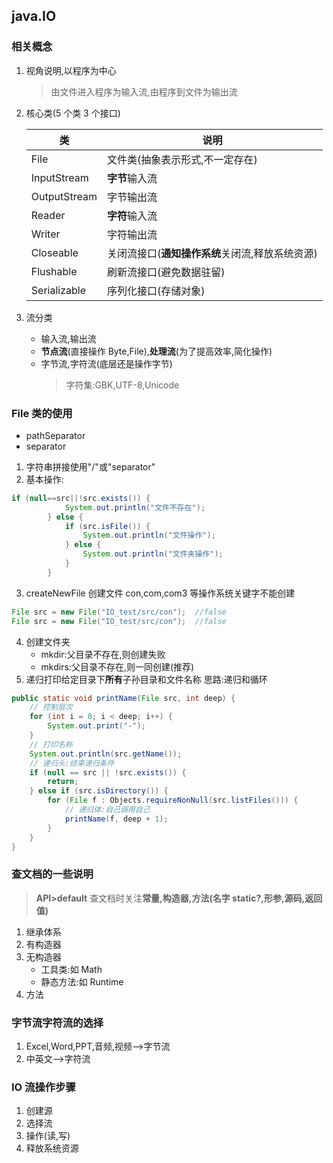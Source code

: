 ## java.IO

### 相关概念

1. 视角说明,以程序为中心
   > 由文件进入程序为输入流,由程序到文件为输出流
2. 核心类(5 个类 3 个接口)

   | 类           | 说明                                            |
   | ------------ | ----------------------------------------------- |
   | File         | 文件类(抽象表示形式,不一定存在)                 |
   | InputStream  | **字节**输入流                                  |
   | OutputStream | 字节输出流                                      |
   | Reader       | **字符**输入流                                  |
   | Writer       | 字符输出流                                      |
   | Closeable    | 关闭流接口(**通知操作系统**关闭流,释放系统资源) |
   | Flushable    | 刷新流接口(避免数据驻留)                        |
   | Serializable | 序列化接口(存储对象)                            |

3. 流分类
   - 输入流,输出流
   - **节点流**(直接操作 Byte,File),**处理流**(为了提高效率,简化操作)
   - 字节流,字符流(底层还是操作字节)
     > 字符集:GBK,UTF-8,Unicode

### File 类的使用

- pathSeparator
- separator

1. 字符串拼接使用"/"或"separator"
2. 基本操作:

```java
if (null==src||!src.exists()) {
            System.out.println("文件不存在");
        } else {
            if (src.isFile()) {
                System.out.println("文件操作");
            } else {
                System.out.println("文件夹操作");
            }
        }
```

3. createNewFile 创建文件
   con,com,com3 等操作系统关键字不能创建

```java
File src = new File("IO_test/src/con");  //false
File src = new File("IO_test/src/con");  //false
```

4. 创建文件夹
   - mkdir:父目录不存在,则创建失败
   - mkdirs:父目录不存在,则一同创建(推荐)
5. 递归打印给定目录下**所有**子孙目录和文件名称
   思路:递归和循环

```java
public static void printName(File src, int deep) {
    // 控制层次
    for (int i = 0; i < deep; i++) {
        System.out.print("-");
    }
    // 打印名称
    System.out.println(src.getName());
    // 递归头:结束递归条件
    if (null == src || !src.exists()) {
        return;
    } else if (src.isDirectory()) {
        for (File f : Objects.requireNonNull(src.listFiles())) {
            // 递归体:自己调用自己
            printName(f, deep + 1);
        }
    }
}
```

### 查文档的一些说明

> **API>default**
> 查文档时关注**常量,构造器,方法(名字 static?,形参,源码,返回值)**

1. 继承体系
2. 有构造器
3. 无构造器
   - 工具类:如 Math
   - 静态方法:如 Runtime
4. 方法

### 字节流字符流的选择

1. Excel,Word,PPT,音频,视频-->字节流
2. 中英文-->字符流

### IO 流操作步骤

1. 创建源
2. 选择流
3. 操作(读,写)
4. 释放系统资源
